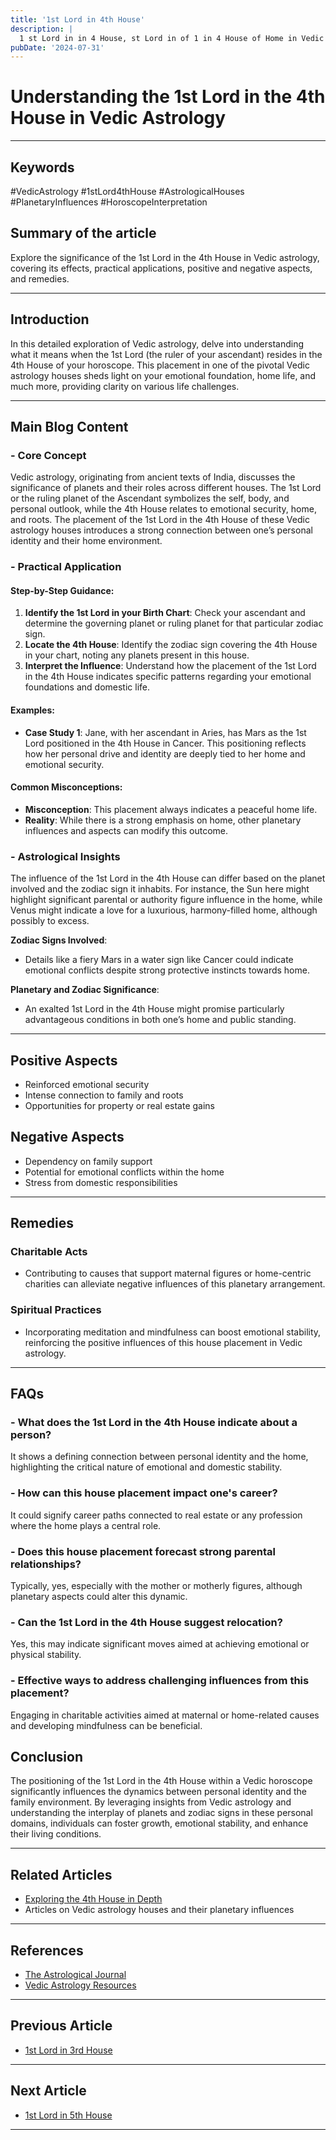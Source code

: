 ```yaml
---
title: '1st Lord in 4th House'
description: |
  1 st Lord in in 4 House, st Lord in of 1 in 4 House of Home in Vedic astrology
pubDate: '2024-07-31'
---
```


# Understanding the 1st Lord in the 4th House in Vedic Astrology

---

## Keywords 
#VedicAstrology #1stLord4thHouse #AstrologicalHouses #PlanetaryInfluences #HoroscopeInterpretation

## Summary of the article
Explore the significance of the 1st Lord in the 4th House in Vedic astrology, covering its effects, practical applications, positive and negative aspects, and remedies.

---

## Introduction
In this detailed exploration of Vedic astrology, delve into understanding what it means when the 1st Lord (the ruler of your ascendant) resides in the 4th House of your horoscope. This placement in one of the pivotal Vedic astrology houses sheds light on your emotional foundation, home life, and much more, providing clarity on various life challenges.

---

## Main Blog Content

### - Core Concept 
Vedic astrology, originating from ancient texts of India, discusses the significance of planets and their roles across different houses. The 1st Lord or the ruling planet of the Ascendant symbolizes the self, body, and personal outlook, while the 4th House relates to emotional security, home, and roots. The placement of the 1st Lord in the 4th House of these Vedic astrology houses introduces a strong connection between one’s personal identity and their home environment.

### - Practical Application 
#### **Step-by-Step Guidance:**
1. **Identify the 1st Lord in your Birth Chart**: Check your ascendant and determine the governing planet or ruling planet for that particular zodiac sign.
2. **Locate the 4th House**: Identify the zodiac sign covering the 4th House in your chart, noting any planets present in this house.
3. **Interpret the Influence**: Understand how the placement of the 1st Lord in the 4th House indicates specific patterns regarding your emotional foundations and domestic life.

#### **Examples:**
- **Case Study 1**: Jane, with her ascendant in Aries, has Mars as the 1st Lord positioned in the 4th House in Cancer. This positioning reflects how her personal drive and identity are deeply tied to her home and emotional security.

#### **Common Misconceptions:**
- **Misconception**: This placement always indicates a peaceful home life.
- **Reality**: While there is a strong emphasis on home, other planetary influences and aspects can modify this outcome.

### - Astrological Insights 
The influence of the 1st Lord in the 4th House can differ based on the planet involved and the zodiac sign it inhabits. For instance, the Sun here might highlight significant parental or authority figure influence in the home, while Venus might indicate a love for a luxurious, harmony-filled home, although possibly to excess.

**Zodiac Signs Involved**: 
- Details like a fiery Mars in a water sign like Cancer could indicate emotional conflicts despite strong protective instincts towards home.

**Planetary and Zodiac Significance**: 
- An exalted 1st Lord in the 4th House might promise particularly advantageous conditions in both one’s home and public standing.

---

## Positive Aspects 
- Reinforced emotional security
- Intense connection to family and roots
- Opportunities for property or real estate gains

## Negative Aspects 
- Dependency on family support
- Potential for emotional conflicts within the home
- Stress from domestic responsibilities

---

## Remedies 
### Charitable Acts
- Contributing to causes that support maternal figures or home-centric charities can alleviate negative influences of this planetary arrangement.

### Spiritual Practices
- Incorporating meditation and mindfulness can boost emotional stability, reinforcing the positive influences of this house placement in Vedic astrology.

---

## FAQs 
### - What does the 1st Lord in the 4th House indicate about a person?
It shows a defining connection between personal identity and the home, highlighting the critical nature of emotional and domestic stability.

### - How can this house placement impact one's career?
It could signify career paths connected to real estate or any profession where the home plays a central role.

### - Does this house placement forecast strong parental relationships?
Typically, yes, especially with the mother or motherly figures, although planetary aspects could alter this dynamic.

### - Can the 1st Lord in the 4th House suggest relocation?
Yes, this may indicate significant moves aimed at achieving emotional or physical stability.

### - Effective ways to address challenging influences from this placement?
Engaging in charitable activities aimed at maternal or home-related causes and developing mindfulness can be beneficial.

## Conclusion
The positioning of the 1st Lord in the 4th House within a Vedic horoscope significantly influences the dynamics between personal identity and the family environment. By leveraging insights from Vedic astrology and understanding the interplay of planets and zodiac signs in these personal domains, individuals can foster growth, emotional stability, and enhance their living conditions.

---

## Related Articles
- [Exploring the 4th House in Depth](#)
- Articles on Vedic astrology houses and their planetary influences

---

## References
- [The Astrological Journal](http://www.astrology-journal.com)
- [Vedic Astrology Resources](https://www.vedicastrology.org)
---

## Previous Article
- [1st Lord in 3rd House](/blogs-md/1001_1st_Lord_in_all_Houses/100103_1st_Lord_in_3rd_House.md)

---

## Next Article
- [1st Lord in 5th House](/blogs-md/1001_1st_Lord_in_all_Houses/100105_1st_Lord_in_5th_House.md)

---
